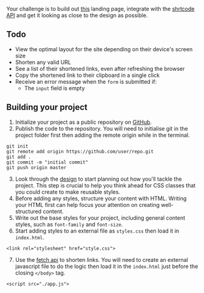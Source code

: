 Your challenge is to build out [this](https://www.figma.com/file/fsDB2i81Mp64WBUHH2A7vl/shorter-links?node-id=0%3A1) landing page, integrate with the [shrtcode API](https://app.shrtco.de/) and get it looking as close to the design as possible.


## Todo
- View the optimal layout for the site depending on their device's screen size
- Shorten any valid URL
- See a list of their shortened links, even after refreshing the browser
- Copy the shortened link to their clipboard in a single click
- Receive an error message when the `form` is submitted if:
  - The `input` field is empty



## Building your project

1. Initialize your project as a public repository on [GitHub](https://github.com/).
2. Publish the code to the repository. You will need to initialise git in the project folder first then adding the remote origin while in the terminal.
```
git init
git remote add origin https://github.com/user/repo.git
git add .
git commit -m "initial commit"
git push origin master
```
3. Look through the [design](https://www.figma.com/file/fsDB2i81Mp64WBUHH2A7vl/shorter-links?node-id=0%3A1) to start planning out how you'll tackle the project. This step is crucial to help you think ahead for CSS classes that you could create to make reusable styles.
4. Before adding any styles, structure your content with HTML. Writing your HTML first can help focus your attention on creating well-structured content.
5. Write out the base styles for your project, including general content styles, such as `font-family` and `font-size`.
6. Start adding styles to an external file as `styles.css` then load it in `index.html`.
```
<link rel="stylesheet" href="style.css">
```
7. Use the [fetch api](https://developer.mozilla.org/en-US/docs/Web/API/Fetch_API/Using_Fetch) to shorten links. You will need to create an external javascript file to do the logic then load it in the `index.html` just before the closing `</body>` tag.
```
<script src="./app.js">
```

